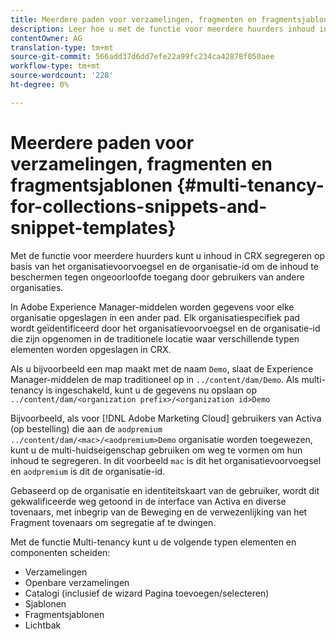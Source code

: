 ```yaml
---
title: Meerdere paden voor verzamelingen, fragmenten en fragmentsjablonen
description: Leer hoe u met de functie voor meerdere huurders inhoud in de CRX-opslagplaats kunt scheiden op basis van de organisatie van de klant om ongeoorloofde toegang te voorkomen.
contentOwner: AG
translation-type: tm+mt
source-git-commit: 566add37d6dd7efe22a99fc234ca42878f050aee
workflow-type: tm+mt
source-wordcount: '228'
ht-degree: 0%

---
```



# Meerdere paden voor verzamelingen, fragmenten en fragmentsjablonen {#multi-tenancy-for-collections-snippets-and-snippet-templates}

Met de functie voor meerdere huurders kunt u inhoud in CRX segregeren op basis van het organisatievoorvoegsel en de organisatie-id om de inhoud te beschermen tegen ongeoorloofde toegang door gebruikers van andere organisaties.

In Adobe Experience Manager-middelen worden gegevens voor elke organisatie opgeslagen in een ander pad. Elk organisatiespecifiek pad wordt geïdentificeerd door het organisatievoorvoegsel en de organisatie-id die zijn opgenomen in de traditionele locatie waar verschillende typen elementen worden opgeslagen in CRX.

Als u bijvoorbeeld een map maakt met de naam `Demo`, slaat de Experience Manager-middelen de map traditioneel op in `../content/dam/Demo`. Als multi-tenancy is ingeschakeld, kunt u de gegevens nu opslaan op `../content/dam/<organization prefix>/<organization id>Demo`

Bijvoorbeeld, als voor [!DNL Adobe Marketing Cloud] gebruikers van Activa (op bestelling) die aan de `aodpremium` `../content/dam/<mac>/<aodpremium>Demo` organisatie worden toegewezen, kunt u de multi-huidseigenschap gebruiken om weg te vormen om hun inhoud te segregeren. In dit voorbeeld `mac` is dit het organisatievoorvoegsel en `aodpremium` is dit de organisatie-id.

Gebaseerd op de organisatie en identiteitskaart van de gebruiker, wordt dit gekwalificeerde weg getoond in de interface van Activa en diverse tovenaars, met inbegrip van de Beweging en de verwezenlijking van het Fragment tovenaars om segregatie af te dwingen.

Met de functie Multi-tenancy kunt u de volgende typen elementen en componenten scheiden:

* Verzamelingen
* Openbare verzamelingen
* Catalogi (inclusief de wizard Pagina toevoegen/selecteren)
* Sjablonen
* Fragmentsjablonen
* Lichtbak
